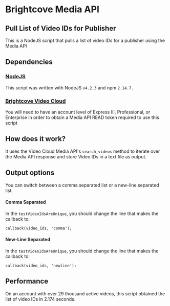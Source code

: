 # Brightcove Media API
## Pull List of Video IDs for Publisher
This is a NodeJS script that pulls a list of video IDs for a publisher using the Media API

## Dependencies
### [NodeJS](https://nodejs.org/en/)
This script was written with NodeJS `v4.2.3` and npm `2.14.7.`
### [Brightcove Video Cloud](http://videocloud.brightcove.com)
You will need to have an account level of Express III, Professional, or Enterprise in
order to obtain a Media API READ token required to use this script

## How does it work?
It uses the Video Cloud Media API's `search_videos` method to iterate over the Media API response and store Video IDs
in a text file as output.

## Output options
You can switch between a comma separated list or a new-line separated list.
#### Comma Separated
In the `testVideoIdsAreUnique`, you should change the line that makes the callback to:
```
callback(video_ids, 'comma');
```
#### New-Line Separated
In the `testVideoIdsAreUnique`, you should change the line that makes the callback to:
```
callback(video_ids, 'newline');
```

## Performance
On an account with over 29 thousand active videos, this script obtained the list of video IDs in 2.174 seconds.
